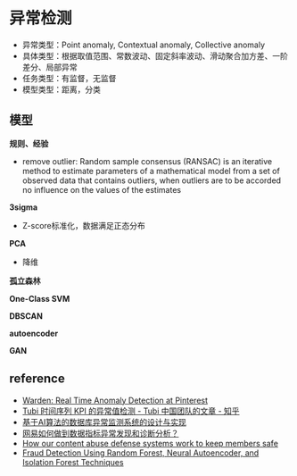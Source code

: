 # 异常检测

- 异常类型：Point anomaly, Contextual anomaly, Collective anomaly
- 具体类型：根据取值范围、常数波动、固定斜率波动、滑动聚合加方差、一阶差分、局部异常
- 任务类型：有监督，无监督
- 模型类型：距离，分类


## 模型
**规则、经验**
- remove outlier: Random sample consensus (RANSAC) is an iterative method to estimate parameters of a mathematical model from a set of observed data that contains outliers, when outliers are to be accorded no influence on the values of the estimates


**3sigma**
- Z-score标准化，数据满足正态分布

**PCA**
- 降维

**孤立森林**

**One-Class SVM**

**DBSCAN**

**autoencoder**

**GAN**


## reference

- [Warden: Real Time Anomaly Detection at Pinterest](https://medium.com/pinterest-engineering/warden-real-time-anomaly-detection-at-pinterest-210c122f6afa)
- [Tubi 时间序列 KPI 的异常值检测 - Tubi 中国团队的文章 - 知乎](https://zhuanlan.zhihu.com/p/642174241)
- [基于AI算法的数据库异常监测系统的设计与实现](https://tech.meituan.com/2022/09/01/database-monitoring-based-on-ai.html)
- [网易如何做到数据指标异常发现和诊断分析？](https://mp.weixin.qq.com/s/wr9XvBNRBeKfp6acxkXc2A)
- [How our content abuse defense systems work to keep members safe](https://www.linkedin.com/blog/engineering/trust-and-safety/how-our-content-abuse-defense-systems-work-to-keep-members-safe)
- [Fraud Detection Using Random Forest, Neural Autoencoder, and Isolation Forest Techniques](https://www.infoq.com/articles/fraud-detection-random-forest/?topicPageSponsorship=ed11260b-6513-40ba-922f-aae7ac9f942c)